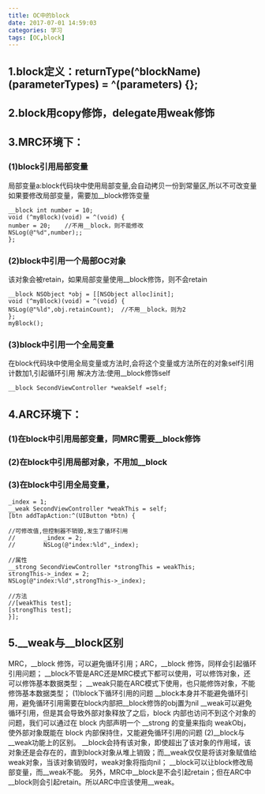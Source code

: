 ```yaml
---
title: OC中的block
date: 2017-07-01 14:59:03
categories: 学习
tags: [OC,block]
---
```


## 1.block定义：returnType(^blockName)(parameterTypes) = ^(parameters) {};
## 2.block用copy修饰，delegate用weak修饰
<!--more-->
## 3.MRC环境下：
### (1)block引用局部变量
局部变量a:block代码块中使用局部变量,会自动拷贝一份到常量区,所以不可改变量
如果要修改局部变量，需要加__block修饰变量
```
__block int number = 10;
void (^myBlock)(void) = ^(void) {
number = 20;    //不用__block，则不能修改
NSLog(@"%d",number);;
};

```

### (2)block中引用一个局部OC对象
该对象会被retain，如果局部变量使用__block修饰，则不会retain
```
__block NSObject *obj = [[NSObject alloc]init];
void (^myBlock)(void) = ^(void) {
NSLog(@"%ld",obj.retainCount);  //不用__block，则为2
};
myBlock();
```

### (3)block中引用一个全局变量
在block代码块中使用全局变量或方法时,会将这个变量或方法所在的对象self引用计数加1,引起循环引用
解决方法:使用__block修饰self
```
__block SecondViewController *weakSelf =self;
```

## 4.ARC环境下：
### (1)在block中引用局部变量，同MRC需要__block修饰
### (2)在block中引用局部对象，不用加__block
### (3)在block中引用全局变量，
```
_index = 1;
__weak SecondViewController *weakThis = self;
[btn addTapAction:^(UIButton *btn) {

//可修改值,但控制器不销毁,发生了循环引用
//        _index = 2;
//        NSLog(@"index:%ld",_index);

//属性
__strong SecondViewController *strongThis = weakThis;
strongThis->_index = 2;
NSLog(@"index:%ld",strongThis->_index);

//方法
//[weakThis test];
[strongThis test];
}];

```

## 5.__weak与__block区别
MRC，__block 修饰，可以避免循环引用；ARC，__block 修饰，同样会引起循环引用问题；
__block不管是ARC还是MRC模式下都可以使用，可以修饰对象，还可以修饰基本数据类型；
__weak只能在ARC模式下使用，也只能修饰对象，不能修饰基本数据类型；
(1)block下循环引用的问题
__block本身并不能避免循环引用，避免循环引用需要在block内部把__block修饰的obj置为nil
__weak可以避免循环引用，但是其会导致外部对象释放了之后，block 内部也访问不到这个对象的问题，我们可以通过在 block 内部声明一个 __strong
的变量来指向 weakObj，使外部对象既能在 block 内部保持住，又能避免循环引用的问题
(2)__block与__weak功能上的区别。
__block会持有该对象，即使超出了该对象的作用域，该对象还是会存在的，直到block对象从堆上销毁；而__weak仅仅是将该对象赋值给weak对象，当该对象销毁时，weak对象将指向nil；
__block可以让block修改局部变量，而__weak不能。
另外，MRC中__block是不会引起retain；但在ARC中__block则会引起retain。所以ARC中应该使用__weak。


